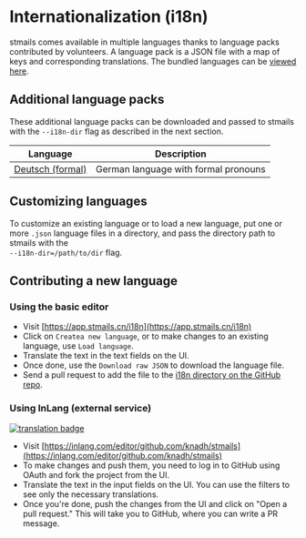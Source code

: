 # Internationalization (i18n)

stmails comes available in multiple languages thanks to language packs contributed by volunteers. A language pack is a JSON file with a map of keys and corresponding translations. The bundled languages can be [viewed here](https://github.com/knadh/stmails/tree/master/i18n).

## Additional language packs
These additional language packs can be downloaded and passed to stmails with the `--i18n-dir` flag as described in the next section.

| Language         | Description                          |
|------------------|--------------------------------------|
| [Deutsch (formal)](https://raw.githubusercontent.com/SvenPe/stmails/4bbb2e5ebb2314b754cb2318f4f6683a0f854d43/i18n/de.json) | German language with formal pronouns |


## Customizing languages

To customize an existing language or to load a new language, put one or more `.json` language files in a directory, and pass the directory path to stmails with the<br />`--i18n-dir=/path/to/dir` flag.


## Contributing a new language

### Using the basic editor

- Visit [https://app.stmails.cn/i18n](https://app.stmails.cn/i18n)
- Click on `Createa new language`, or to make changes to an existing language, use `Load language`.
- Translate the text in the text fields on the UI.
- Once done, use the `Download raw JSON` to download the language file.
- Send a pull request to add the file to the [i18n directory on the GitHub repo](https://github.com/knadh/stmails/tree/master/i18n). 

### Using InLang (external service)

[![translation badge](https://inlang.com/badge?url=github.com/knadh/stmails)](https://inlang.com/editor/github.com/knadh/stmails?ref=badge)

- Visit [https://inlang.com/editor/github.com/knadh/stmails](https://inlang.com/editor/github.com/knadh/stmails)
- To make changes and push them, you need to log in to GitHub using OAuth and fork the project from the UI.
- Translate the text in the input fields on the UI. You can use the filters to see only the necessary translations.
- Once you're done, push the changes from the UI and click on "Open a pull request." This will take you to GitHub, where you can write a PR message.
